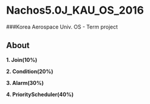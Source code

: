 Nachos5.0J_KAU_OS_2016
=================

###Korea Aerospace Univ. OS - Term project

About
-----
__1. Join(10%)__

__2. Condition(20%)__

__3. Alarm(30%)__

__4. PriorityScheduler(40%)__
